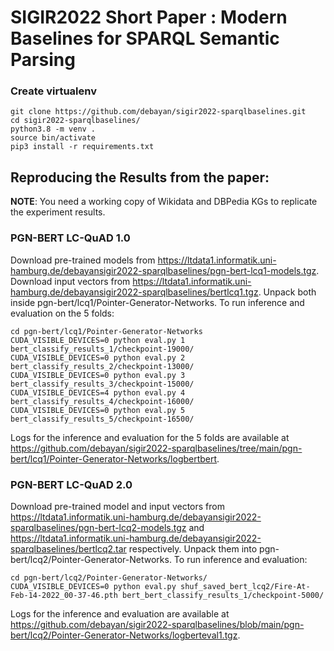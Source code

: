 
# SIGIR2022 Short Paper : Modern Baselines for SPARQL Semantic Parsing

### Create virtualenv
```
git clone https://github.com/debayan/sigir2022-sparqlbaselines.git
cd sigir2022-sparqlbaselines/
python3.8 -m venv .
source bin/activate
pip3 install -r requirements.txt
```

## Reproducing the Results from the paper:

**NOTE**: You need a working copy of Wikidata and DBPedia KGs to replicate the experiment results.

### PGN-BERT LC-QuAD 1.0
Download pre-trained models from https://ltdata1.informatik.uni-hamburg.de/debayansigir2022-sparqlbaselines/pgn-bert-lcq1-models.tgz. Download input vectors from https://ltdata1.informatik.uni-hamburg.de/debayansigir2022-sparqlbaselines/bertlcq1.tgz. Unpack both inside pgn-bert/lcq1/Pointer-Generator-Networks. To run inference and evaluation on the 5 folds:

```
cd pgn-bert/lcq1/Pointer-Generator-Networks
CUDA_VISIBLE_DEVICES=0 python eval.py 1 bert_classify_results_1/checkpoint-19000/
CUDA_VISIBLE_DEVICES=0 python eval.py 2 bert_classify_results_2/checkpoint-13000/
CUDA_VISIBLE_DEVICES=0 python eval.py 3 bert_classify_results_3/checkpoint-15000/
CUDA_VISIBLE_DEVICES=4 python eval.py 4 bert_classify_results_4/checkpoint-16000/
CUDA_VISIBLE_DEVICES=0 python eval.py 5 bert_classify_results_5/checkpoint-16500/
```
Logs for the inference and evaluation for the 5 folds are available at https://github.com/debayan/sigir2022-sparqlbaselines/tree/main/pgn-bert/lcq1/Pointer-Generator-Networks/logbertbert. 

### PGN-BERT LC-QuAD 2.0
Download pre-trained model and input vectors from https://ltdata1.informatik.uni-hamburg.de/debayansigir2022-sparqlbaselines/pgn-bert-lcq2-models.tgz and https://ltdata1.informatik.uni-hamburg.de/debayansigir2022-sparqlbaselines/bertlcq2.tar respectively. Unpack them into pgn-bert/lcq2/Pointer-Generator-Networks. To run inference and evaluation:

```
cd pgn-bert/lcq2/Pointer-Generator-Networks/
CUDA_VISIBLE_DEVICES=0 python eval.py shuf_saved_bert_lcq2/Fire-At-Feb-14-2022_00-37-46.pth bert_bert_classify_results_1/checkpoint-5000/
```
Logs for the inference and evaluation are available at https://github.com/debayan/sigir2022-sparqlbaselines/blob/main/pgn-bert/lcq2/Pointer-Generator-Networks/logberteval1.tgz.
